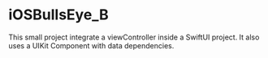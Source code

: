 # iOSBullsEye_B
This small project integrate a viewController inside a SwiftUI project. 
It also uses a UIKit Component with data dependencies. 
